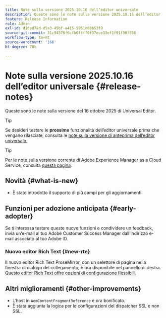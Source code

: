 ```yaml
---
title: Note sulla versione 2025.10.16 dell’editor universale
description: Queste sono le note sulla versione 2025.10.16 dell’editor universale.
feature: Release Information
role: Admin
exl-id: d16ed78d-d5a3-45bf-a415-5951e60b53f9
source-git-commit: 31c94576f6cfb0ffff0f37ece33ef1f91f98f356
workflow-type: tm+mt
source-wordcount: '166'
ht-degree: 78%

---
```



# Note sulla versione 2025.10.16 dell’editor universale {#release-notes}

Queste sono le note sulla versione del 16 ottobre 2025 di Universal Editor.

>[!TIP]
>
>Se desideri testare le **prossime** funzionalità dell’editor universale prima che vengano rilasciate, consulta le [note sulla versione di anteprima dell’editor universale.](/help/release-notes/universal-editor/preview.md)

>[!TIP]
>
>Per le note sulla versione corrente di Adobe Experience Manager as a Cloud Service, consulta [questa pagina](/help/release-notes/release-notes-cloud/release-notes-current.md).

## Novità {#what-is-new}

* È stato introdotto il supporto di più campi per gli aggiornamenti.

## Funzioni per adozione anticipata {#early-adopter}

Se ti interessa testare queste nuove funzioni e condividere un feedback, invia un’e-mail al tuo Adobe Customer Success Manager dall’indirizzo e-mail associato al tuo Adobe ID.

### Nuovo editor Rich Text {#new-rte}

Il nuovo editor Rich Text ProseMirror, con un selettore di pagina nella finestra di dialogo del collegamento, è ora disponibile nel pannello di destra. [Questo editor Rich Text offre opzioni di configurazione flessibili.](/help/implementing/universal-editor/configure-rte.md)

## Altri miglioramenti {#other-improvements}

* L&#39;host in `AemContentFragmentReference` è ora bonificato.
* È stata aggiunta la logica per le configurazioni del dispatcher SSL e non SSL.
